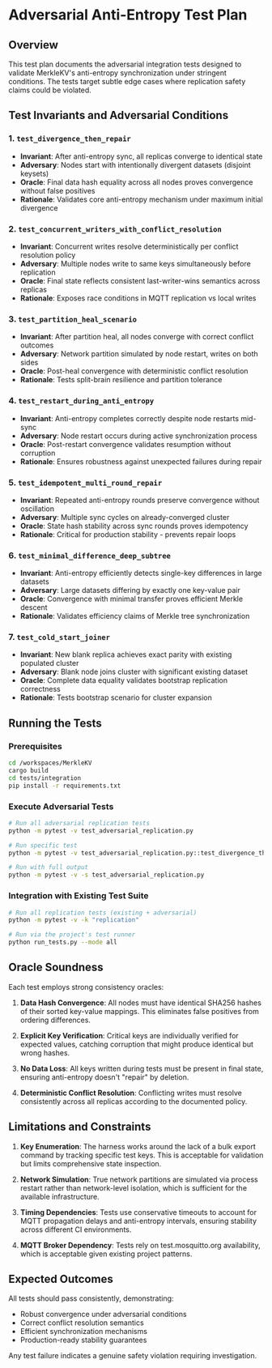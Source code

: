 # Adversarial Anti-Entropy Test Plan

## Overview

This test plan documents the adversarial integration tests designed to validate MerkleKV's anti-entropy synchronization under stringent conditions. The tests target subtle edge cases where replication safety claims could be violated.

## Test Invariants and Adversarial Conditions

### 1. `test_divergence_then_repair`
- **Invariant**: After anti-entropy sync, all replicas converge to identical state
- **Adversary**: Nodes start with intentionally divergent datasets (disjoint keysets)
- **Oracle**: Final data hash equality across all nodes proves convergence without false positives
- **Rationale**: Validates core anti-entropy mechanism under maximum initial divergence

### 2. `test_concurrent_writers_with_conflict_resolution`  
- **Invariant**: Concurrent writes resolve deterministically per conflict resolution policy
- **Adversary**: Multiple nodes write to same keys simultaneously before replication
- **Oracle**: Final state reflects consistent last-writer-wins semantics across replicas
- **Rationale**: Exposes race conditions in MQTT replication vs local writes

### 3. `test_partition_heal_scenario`
- **Invariant**: After partition heal, all nodes converge with correct conflict outcomes
- **Adversary**: Network partition simulated by node restart, writes on both sides
- **Oracle**: Post-heal convergence with deterministic conflict resolution
- **Rationale**: Tests split-brain resilience and partition tolerance

### 4. `test_restart_during_anti_entropy`
- **Invariant**: Anti-entropy completes correctly despite node restarts mid-sync
- **Adversary**: Node restart occurs during active synchronization process  
- **Oracle**: Post-restart convergence validates resumption without corruption
- **Rationale**: Ensures robustness against unexpected failures during repair

### 5. `test_idempotent_multi_round_repair`
- **Invariant**: Repeated anti-entropy rounds preserve convergence without oscillation
- **Adversary**: Multiple sync cycles on already-converged cluster
- **Oracle**: State hash stability across sync rounds proves idempotency
- **Rationale**: Critical for production stability - prevents repair loops

### 6. `test_minimal_difference_deep_subtree`
- **Invariant**: Anti-entropy efficiently detects single-key differences in large datasets
- **Adversary**: Large datasets differing by exactly one key-value pair
- **Oracle**: Convergence with minimal transfer proves efficient Merkle descent
- **Rationale**: Validates efficiency claims of Merkle tree synchronization

### 7. `test_cold_start_joiner`
- **Invariant**: New blank replica achieves exact parity with existing populated cluster
- **Adversary**: Blank node joins cluster with significant existing dataset
- **Oracle**: Complete data equality validates bootstrap replication correctness
- **Rationale**: Tests bootstrap scenario for cluster expansion

## Running the Tests

### Prerequisites
```bash
cd /workspaces/MerkleKV
cargo build
cd tests/integration  
pip install -r requirements.txt
```

### Execute Adversarial Tests
```bash
# Run all adversarial replication tests
python -m pytest -v test_adversarial_replication.py

# Run specific test
python -m pytest -v test_adversarial_replication.py::test_divergence_then_repair

# Run with full output
python -m pytest -v -s test_adversarial_replication.py
```

### Integration with Existing Test Suite
```bash
# Run all replication tests (existing + adversarial)
python -m pytest -v -k "replication"

# Run via the project's test runner  
python run_tests.py --mode all
```

## Oracle Soundness

Each test employs strong consistency oracles:

1. **Data Hash Convergence**: All nodes must have identical SHA256 hashes of their sorted key-value mappings. This eliminates false positives from ordering differences.

2. **Explicit Key Verification**: Critical keys are individually verified for expected values, catching corruption that might produce identical but wrong hashes.

3. **No Data Loss**: All keys written during tests must be present in final state, ensuring anti-entropy doesn't "repair" by deletion.

4. **Deterministic Conflict Resolution**: Conflicting writes must resolve consistently across all replicas according to the documented policy.

## Limitations and Constraints

1. **Key Enumeration**: The harness works around the lack of a bulk export command by tracking specific test keys. This is acceptable for validation but limits comprehensive state inspection.

2. **Network Simulation**: True network partitions are simulated via process restart rather than network-level isolation, which is sufficient for the available infrastructure.

3. **Timing Dependencies**: Tests use conservative timeouts to account for MQTT propagation delays and anti-entropy intervals, ensuring stability across different CI environments.

4. **MQTT Broker Dependency**: Tests rely on test.mosquitto.org availability, which is acceptable given existing project patterns.

## Expected Outcomes

All tests should pass consistently, demonstrating:
- Robust convergence under adversarial conditions
- Correct conflict resolution semantics  
- Efficient synchronization mechanisms
- Production-ready stability guarantees

Any test failure indicates a genuine safety violation requiring investigation.

